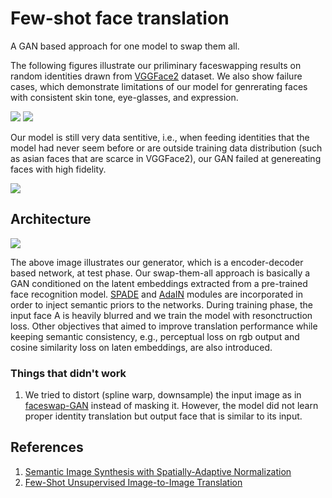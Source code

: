 # Few-shot face translation
A GAN based approach for one model to swap them all.

The following figures illustrate our priliminary faceswapping results on random identities drawn from [VGGFace2](http://www.robots.ox.ac.uk/~vgg/data/vgg_face2/) dataset. We also show failure cases, which demonstrate limitations of our model for genrerating faces with consistent skin tone, eye-glasses, and expression.

![](https://github.com/shaoanlu/faceswap-GAN-swap-them-all/raw/master/images/result_iter40k_00.jpg)
![](https://github.com/shaoanlu/faceswap-GAN-swap-them-all/raw/master/images/result_iter40k_01.jpg)

Our model is still very data sentitive, i.e., when feeding identities that the model had never seem before or are outside training data distribution (such as asian faces that are scarce in VGGFace2), our GAN failed at genereating faces with high fidelity.

![](https://github.com/shaoanlu/faceswap-GAN-swap-them-all/raw/master/images/result2.jpg)

## Architecture
![](https://github.com/shaoanlu/faceswap-GAN-swap-them-all/raw/master/images/few_shot_face_translation.png)

The above image illustrates our generator, which is a encoder-decoder based network, at test phase. Our swap-them-all approach is basically a GAN conditioned on the latent embeddings extracted from a pre-trained face recognition model. [SPADE](https://arxiv.org/abs/1903.07291) and [AdaIN](https://arxiv.org/abs/1905.01723) modules are incorporated in order to inject semantic priors to the networks. During training phase, the input face A is heavily blurred and we train the model with resonctruction loss. Other objectives that aimed to improve translation performance while keeping semantic consistency, e.g., perceptual loss on rgb output and cosine similarity loss on laten embeddings, are also introduced.

### Things that didn't work

1. We tried to distort (spline warp, downsample) the input image as in [faceswap-GAN](https://github.com/shaoanlu/faceswap-GAN) instead of masking it. However, the model did not learn proper identity translation but output face that is similar to its input.

## References
1. [Semantic Image Synthesis with Spatially-Adaptive Normalization](https://github.com/shaoanlu/faceswap-GAN)
2. [Few-Shot Unsupervised Image-to-Image Translation](https://arxiv.org/abs/1905.01723)

